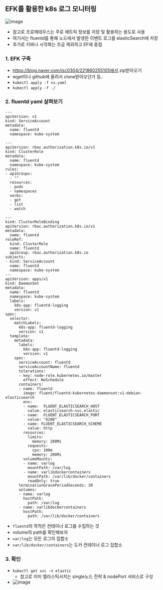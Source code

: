 ## EFK를 활용한 k8s 로그 모니터링
![image](https://user-images.githubusercontent.com/62214428/147661053-61af764e-be56-4c90-ad40-ee530474c7ab.png)

- 참고로 프로메테우스는 주로 메트릭 정보를 저장 및 활용하는 용도로 사용
- 여기서는 fluentd를 통해 노드에서 발생한 이벤트 로그를 elasticSearch에 저장
- 추가로 키바나 시각화는 조금 제외하고 EF에 중점


### 1. EFK 구축
- https://blog.naver.com/isc0304/221860255105에서 zip받아오기 
- wget이나 github에 올려서 clone받아오던가 등..
- `kubectl apply -f ns.yaml`
- `kubectl apply -f ./`

### 2. fluentd yaml 살펴보기
```
---
apiVersion: v1
kind: ServiceAccount
metadata:
  name: fluentd
  namespace: kube-system

---
apiVersion: rbac.authorization.k8s.io/v1
kind: ClusterRole
metadata:
  name: fluentd
  namespace: kube-system
rules:
- apiGroups:
  - ""
  resources:
  - pods
  - namespaces
  verbs:
  - get
  - list
  - watch

---
kind: ClusterRoleBinding
apiVersion: rbac.authorization.k8s.io/v1
metadata:
  name: fluentd
roleRef:
  kind: ClusterRole
  name: fluentd
  apiGroup: rbac.authorization.k8s.io
subjects:
- kind: ServiceAccount
  name: fluentd
  namespace: kube-system
---
apiVersion: apps/v1
kind: DaemonSet
metadata:
  name: fluentd
  namespace: kube-system
  labels:
    k8s-app: fluentd-logging
    version: v1
spec:
  selector:
    matchLabels:
      k8s-app: fluentd-logging
      version: v1
  template:
    metadata:
      labels:
        k8s-app: fluentd-logging
        version: v1
    spec:
      serviceAccount: fluentd
      serviceAccountName: fluentd
      tolerations:
      - key: node-role.kubernetes.io/master
        effect: NoSchedule
      containers:
      - name: fluentd
        image: fluent/fluentd-kubernetes-daemonset:v1-debian-elasticsearch
        env:
        - name:  FLUENT_ELASTICSEARCH_HOST
          value: elasticsearch-svc.elastic
        - name:  FLUENT_ELASTICSEARCH_PORT
          value: "9200"
        - name: FLUENT_ELASTICSEARCH_SCHEME
          value: http
        resources:
          limits:
            memory: 200Mi
          requests:
            cpu: 100m
            memory: 200Mi
        volumeMounts:
        - name: varlog
          mountPath: /var/log
        - name: varlibdockercontainers
          mountPath: /var/lib/docker/containers
          readOnly: true
      terminationGracePeriodSeconds: 30
      volumes:
      - name: varlog
        hostPath:
          path: /var/log
      - name: varlibdockercontainers
        hostPath:
          path: /var/lib/docker/containers

```
- `fluentd`의 목적은 컨테이너 로그를 수집하는 것
- volume의 path를 확인해보자
- `var/log`는 모든 로그의 집합소
- `var/lib/docker/containers`는 도커 컨테이너 로그 집합소


### 3. 확인
- `kubectl get svc -n elastic`
  - 참고로 이미 엘라스틱서치는 single노드 전략 & nodePort 서비스로 구성
- ![image](https://user-images.githubusercontent.com/62214428/147663459-8c9b03b4-fb43-43bd-bd29-2038853326ec.png)
















